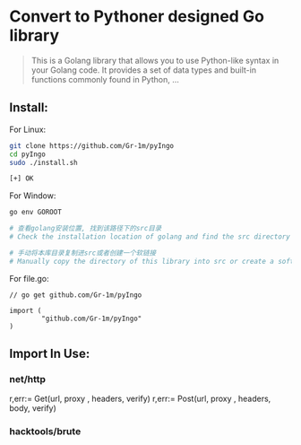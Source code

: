
# Convert to Pythoner designed Go library

> This is a Golang library that allows you to use Python-like syntax in your Golang code.
> It provides a set of data types and built-in functions commonly found in Python, …

## Install:

For Linux: 
```bash
git clone https://github.com/Gr-1m/pyIngo
cd pyIngo
sudo ./install.sh

[+] OK
```

For Window:
```powershell
go env GOROOT

# 查看golang安装位置, 找到该路径下的src目录
# Check the installation location of golang and find the src directory under that path

# 手动将本库目录复制进src或者创建一个软链接
# Manually copy the directory of this library into src or create a soft link
```

For file.go:
```golang
// go get github.com/Gr-1m/pyIngo

import (
        "github.com/Gr-1m/pyIngo"
)
```


## Import In Use:


### net/http

r,err:= Get(url, proxy , headers, verify)
r,err:= Post(url, proxy , headers, body, verify)


### hacktools/brute

